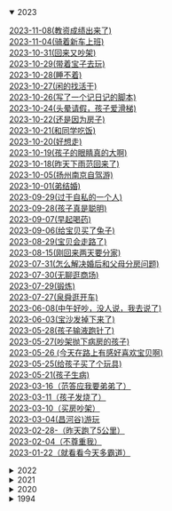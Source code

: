
<details open><summary>2023</summary>
<p>

[2023-11-08(教资成绩出来了)](./note_o/2023/2023-11-08(教资成绩出来了).md)<br>
[2023-11-04(骑着新车上班)](./note_o/2023/2023-11-04(骑着新车上班).md)<br>
[2023-10-31(回来又吵架)](./note_o/2023/2023-10-31(回来又吵架).md)<br>
[2023-10-29(带着宝子去玩)](./note_o/2023/2023-10-29(带着宝子去玩).md)<br>
[2023-10-28(睡不着)](./note_o/2023/2023-10-28(睡不着).md)<br>
[2023-10-27(闲的找活干)](./note_o/2023/2023-10-27(闲的找活干).md)<br>
[2023-10-26(写了一个记日记的脚本)](./note_o/2023/2023-10-26(写了一个记日记的脚本).md)<br>
[2023-10-24(头晕请假，孩子爱滑梯)](./note_o/2023/2023-10-24(头晕请假，孩子爱滑梯).md)<br>
[2023-10-22(还是因为房子)](./note_o/2023/2023-10-22(还是因为房子).md)<br>
[2023-10-21(和同学吃饭)](./note_o/2023/2023-10-21(和同学吃饭).md)<br>
[2023-10-20(好想走)](./note_o/2023/2023-10-20(好想走).md)<br>
[2023-10-19(孩子的眼睛真的大啊)](./note_o/2023/2023-10-19(孩子的眼睛真的大啊).md)<br>
[2023-10-18(昨天下雨范回来了)](./note_o/2023/2023-10-18(昨天下雨范回来了).md)<br>
[2023-10-05(扬州南京自驾游)](./note_o/2023/2023-10-05(扬州南京自驾游).md)<br>
[2023-10-01(弟结婚)](./note_o/2023/2023-10-01(弟结婚).md)<br>
[2023-09-29(过于自私的一个人)](./note_o/2023/2023-09-29(过于自私的一个人).md)<br>
[2023-09-28(孩子真是聪明)](./note_o/2023/2023-09-28(孩子真是聪明).md)<br>
[2023-09-07(早起喝药)](./note_o/2023/2023-09-07(早起喝药).md)<br>
[2023-09-06(给宝贝买了兔子)](./note_o/2023/2023-09-06(给宝贝买了兔子).md)<br>
[2023-08-29(宝贝会走路了)](./note_o/2023/2023-08-29(宝贝会走路了).md)<br>
[2023-08-15(刚回来两天要分家)](./note_o/2023/2023-08-15(刚回来两天要分家).md)<br>
[2023-07-31(怎么解决婚后和父母分房问题)](./note_o/2023/2023-07-31(怎么解决婚后和父母分房问题).md)<br>
[2023-07-30(无聊逛商场)](./note_o/2023/2023-07-30(无聊逛商场).md)<br>
[2023-07-29(锻炼)](./note_o/2023/2023-07-29(锻炼).md)<br>
[2023-07-27(泉舜逛开车)](./note_o/2023/2023-07-27(泉舜逛开车).md)<br>
[2023-06-08(中午好吵，没人说，我去说了)](./note_o/2023/2023-06-08(中午好吵，没人说，我去说了).md)<br>
[2023-06-03(宝沙发掉下来了)](./note_o/2023/2023-06-03(宝沙发掉下来了).md)<br>
[2023-05-28(孩子输液跑针了)](./note_o/2023/2023-05-28(孩子输液跑针了).md)<br>
[2023-05-27(吵架抛下病房的孩子)](./note_o/2023/2023-05-27(吵架抛下病房的孩子).md)<br>
[2023-05-26 (今天在路上有感好喜欢宝贝啊)](./note_o/2023/2023-05-26 (今天在路上有感好喜欢宝贝啊).md)<br>
[2023-05-25(给孩子买了个玩具)](./note_o/2023/2023-05-25(给孩子买了个玩具).md)<br>
[2023-05-21(孩子生病)](./note_o/2023/2023-05-21(孩子生病).md)<br>
[2023-03-16（范答应我要弟弟了）](./note_o/2023/2023-03-16（范答应我要弟弟了）.md)<br>
[2023-03-11（孩子发烧了）](./note_o/2023/2023-03-11（孩子发烧了）.md)<br>
[2023-03-10（买房吵架）](./note_o/2023/2023-03-10（买房吵架）.md)<br>
[2023-03-04(昌河谷)游玩](./note_o/2023/2023-03-04(昌河谷)游玩.md)<br>
[2023-02-28-（昨天跑了5公里）](./note_o/2023/2023-02-28-（昨天跑了5公里）.md)<br>
[2023-02-04（不尊重我）](./note_o/2023/2023-02-04（不尊重我）.md)<br>
[2023-01-22（就看看今天多霸道）](./note_o/2023/2023-01-22（就看看今天多霸道）.md)<br>


</p>
</details>

<details ><summary>2022</summary>
<p>

[2022-12-01(命中注定)](./note_o/2022/2022-12-01(命中注定).md)<br>
[2022-11-30(新手机到了)](./note_o/2022/2022-11-30(新手机到了).md)<br>
[2022-11-21（都结束了，你还有心情-）](./note_o/2022/2022-11-21（都结束了，你还有心情-）.md)<br>
[2022-11-01(新月份的开始，幸福的开始)](./note_o/2022/2022-11-01(新月份的开始，幸福的开始).md)<br>
[2022-10-23(还是一样受不了)](./note_o/2022/2022-10-23(还是一样受不了).md)<br>
[2022-10-01(真是受不了了)](./note_o/2022/2022-10-01(真是受不了了).md)<br>
[2022-09-11(范同学结婚)](./note_o/2022/2022-09-11(范同学结婚).md)<br>
[2022-09-06(加班想走了)](./note_o/2022/2022-09-06(加班想走了).md)<br>
[2022-08-8(4号一直到今天都没说话，又提到不高兴的事)](./note_o/2022/2022-08-8(4号一直到今天都没说话，又提到不高兴的事).md)<br>
[2022-08-22(细数我俩之间的不愉快)](./note_o/2022/2022-08-22(细数我俩之间的不愉快).md)<br>
[2022-08-20_23(取快递，大吵一架，离婚)](./note_o/2022/2022-08-20_23(取快递，大吵一架，离婚).md)<br>
[2022-08-15(今天同事结婚)](./note_o/2022/2022-08-15(今天同事结婚).md)<br>
[2022-08-07(看剧 -幸福到万家)](./note_o/2022/2022-08-07(看剧 -幸福到万家).md)<br>
[2022-08-06(最近燃起了一股希望)](./note_o/2022/2022-08-06(最近燃起了一股希望).md)<br>
[2022-07-27(满月宴，吐槽对象家亲戚，cbn)](./note_o/2022/2022-07-27(满月宴，吐槽对象家亲戚，cbn).md)<br>
[2022-07-09（今天省考）](./note_o/2022/2022-07-09（今天省考）.md)<br>
[2022-06-30（宝儿出生了）](./note_o/2022/2022-06-30（宝儿出生了）.md)<br>
[2022-06-29（宝宝要出生了）](./note_o/2022/2022-06-29（宝宝要出生了）.md)<br>
[2022-06-24（用我的gopro拍夕阳）](./note_o/2022/2022-06-24（用我的gopro拍夕阳）.md)<br>
[2022-06-19](./note_o/2022/2022-06-19(送西瓜).md)<br>
[2022-06-18(绝不是我想生气的)](./note_o/2022/2022-06-18(绝不是我想生气的).md)<br>
[2022-06-16(昨天我28了)](./note_o/2022/2022-06-16(昨天我28了).md)<br>
[2022-06-04（今天逛）](./note_o/2022/2022-06-04（今天逛）.md)<br>
[2022-05-31(昨天又惹她生气，今天早点回家锻炼)](./note_o/2022/2022-05-31(昨天又惹她生气，今天早点回家锻炼).md)<br>
[2022-05-24(今天买衣服，又生气)](./note_o/2022/2022-05-24(今天买衣服，又生气).md)<br>
[2022-05-22(昨日生气，周日去宏进市场)](./note_o/2022/2022-05-22(昨日生气，周日去宏进市场).md)<br>
[2022-05-20(河滩逛，晚上气)](./note_o/2022/2022-05-20(河滩逛，晚上气).md)<br>
[2022-05-15(昨天吵架今天又是)](./note_o/2022/2022-05-15(昨天吵架今天又是).md)<br>
[2022-05-09(昨夜梦)](./note_o/2022/2022-05-09(昨夜梦).md)<br>
[2022-05-01(五一又吵架)](./note_o/2022/2022-05-01(五一又吵架).md)<br>
[2022-04-8(周五爷爷生日)](./note_o/2022/2022-04-8(周五爷爷生日).md)<br>
[2022-04-23(今天吃烧烤)](./note_o/2022/2022-04-23(今天吃烧烤).md)<br>
[2022-04-21（吵架第五天）](./note_o/2022/2022-04-21（吵架第五天）.md)<br>
[2022-04-16(大张买东西撞车)](./note_o/2022/2022-04-16(大张买东西撞车).md)<br>
[2022-04-10(休息，范提前过生日)](./note_o/2022/2022-04-10(休息，范提前过生日).md)<br>
[2022-04-07（河滩跑步）](./note_o/2022/2022-04-07（河滩跑步）.md)<br>
[2022-04-03-04-05（清明露营）](./note_o/2022/2022-04-03-04-05（清明露营）.md)<br>
[2022-04-01-02（接他回来，公司春游）](./note_o/2022/2022-04-01-02（接他回来，公司春游）.md)<br>
[2022-03-29_30（去哄他）](./note_o/2022/2022-03-29_30（去哄他）.md)<br>
[2022-03-28(今天理发)](./note_o/2022/2022-03-28(今天理发).md)<br>
[2022-03-24_26瞎折腾，要回家](./note_o/2022/2022-03-24_26瞎折腾，要回家.md)<br>
[2022-03-19-20(去植物园，把橙子滑板蹲坏了)](./note_o/2022/2022-03-19-20(去植物园，把橙子滑板蹲坏了).md)<br>
[2022-03-13-14(去贴膜，奶奶回来了)](./note_o/2022/2022-03-13-14(去贴膜，奶奶回来了).md)<br>
[2022-03-10（买到了xbox-s）](./note_o/2022/2022-03-10（买到了xbox-s）.md)<br>
[2022-03-05-06（照思维，买电视，看海豚）](./note_o/2022/2022-03-05-06（照思维，买电视，看海豚）.md)<br>
[2022-03-04（昨天半夜做梦被范叫醒了）](./note_o/2022/2022-03-04（昨天半夜做梦被范叫醒了）.md)<br>
[2022-02-26-27（今天周日去，买花）](./note_o/2022/2022-02-26-27（今天周日去，买花）.md)<br>
[2022-02-23-24(带范回家，没找到不高兴)](./note_o/2022/2022-02-23-24(带范回家，没找到不高兴).md)<br>
[2022-02-20（去少林寺）](./note_o/2022/2022-02-20（去少林寺）.md)<br>
[2022-02-18-19(范回家)](./note_o/2022/2022-02-18-19(范回家).md)<br>
[2022-02-17(今天下雪)](./note_o/2022/2022-02-17(今天下雪).md)<br>
[2022-02-15-16(泉舜nian，被贴单)](./note_o/2022/2022-02-15-16(泉舜nian，被贴单).md)<br>
[2022-02-14(果果生日，送范回家)](./note_o/2022/2022-02-14(果果生日，送范回家).md)<br>
[2022-02-12-13(有了个表，去宝龙)](./note_o/2022/2022-02-12-13(有了个表，去宝龙).md)<br>
[2022-02-11(开工利是)](./note_o/2022/2022-02-11(开工利是).md)<br>
[2022-02-09(放假最后一天)](./note_o/2022/2022-02-09(放假最后一天).md)<br>
[2022-02-06-07-08(初六在家看电影)](./note_o/2022/2022-02-06-07-08(初六在家看电影).md)<br>
[2022-02-04-05(去姑姑家，抓娃娃，-放风筝)](./note_o/2022/2022-02-04-05(去姑姑家，抓娃娃，-放风筝).md)<br>
[2022-02-03(初三，在家学习，出去吃饭)](./note_o/2022/2022-02-03(初三，在家学习，出去吃饭).md)<br>
[2022-02-02(初二串亲戚，看花灯)](./note_o/2022/2022-02-02(初二串亲戚，看花灯).md)<br>
[2022-01-31－02-01(大年除夕)](./note_o/2022/2022-01-31－02-01(大年除夕).md)<br>
[2022-01-29-30(两年前的今天表白)](./note_o/2022/2022-01-29-30(两年前的今天表白).md)<br>
[2022-01-27-28(试电能跑多远，去串亲戚)](./note_o/2022/2022-01-27-28(试电能跑多远，去串亲戚).md)<br>
[2022-01-25-26(猫请吃饭，提车，串亲戚)](./note_o/2022/2022-01-25-26(猫请吃饭，提车，串亲戚).md)<br>
[2022-01-22-23-24(今天放假-聚餐)](./note_o/2022/2022-01-22-23-24(今天放假-聚餐).md)<br>
[2022-01-19-20(mian-和)](./note_o/2022/2022-01-19-20(mian-和).md)<br>
[2022-01-15-16(去关林，去检查，去河滩)](./note_o/2022/2022-01-15-16(去关林，去检查，去河滩).md)<br>
[2022-01-14(村里核酸，范回家)](./note_o/2022/2022-01-14(村里核酸，范回家).md)<br>
[2022-01-12-13(最angry的一天)](./note_o/2022/2022-01-12-13(最angry的一天).md)<br>
[2022-01-09(给我哥的车保养)](./note_o/2022/2022-01-09(给我哥的车保养).md)<br>
[2022-01-05-06-07(大雁逛，面试，辞)](./note_o/2022/2022-01-05-06-07(大雁逛，面试，辞).md)<br>
[2022-01-04(回门，下雪，独自闲逛)](./note_o/2022/2022-01-04(回门，下雪，独自闲逛).md)<br>
[2022-01-03(去学校拿卷子改)](./note_o/2022/2022-01-03(去学校拿卷子改).md)<br>
[2022-01-02(摘草莓)](./note_o/2022/2022-01-02(摘草莓).md)<br>
[2022-01-01(结婚)](./note_o/2022/2022-01-01(结婚).md)<br>


</p>
</details>

<details ><summary>2021</summary>
<p>

[2021-12-27_28_30（看雪中悍刀行，去看电动车）](./note_o/2021/2021-12-27_28_30（看雪中悍刀行，去看电动车）.md)<br>
[2021-12-25（试妆同学聚会）](./note_o/2021/2021-12-25（试妆同学聚会）.md)<br>
[2021-12-24_25_26（试妆同学聚会）](./note_o/2021/2021-12-24_25_26（试妆同学聚会）.md)<br>
[2021-12-19_20（产检辅j培训）](./note_o/2021/2021-12-19_20（产检辅j培训）.md)<br>
[2021-12-14（司辅面试）](./note_o/2021/2021-12-14（司辅面试）.md)<br>
[2021-12-11(在家做了一套题，准备面试)](./note_o/2021/2021-12-11(在家做了一套题，准备面试).md)<br>
[2021-12-09-10（到处跑，通知同学）](./note_o/2021/2021-12-09-10（到处跑，通知同学）.md)<br>
[2021-12-08（翻出了老胶片）](./note_o/2021/2021-12-08（翻出了老胶片）.md)<br>
[2021-12-06（爱过别人，把最好的都给了别人）](./note_o/2021/2021-12-06（爱过别人，把最好的都给了别人）.md)<br>
[2021-12-04-05（出来溜达）](./note_o/2021/2021-12-04-05（出来溜达）.md)<br>
[2021-12-01-02（领证）](./note_o/2021/2021-12-01-02（领证）.md)<br>
[2021-11-28（yun检）](./note_o/2021/2021-11-28（yun检）.md)<br>
[2021-11-21（修完车找）](./note_o/2021/2021-11-21（修完车找）.md)<br>
[2021-11-19（体检拉家具修车）](./note_o/2021/2021-11-19（体检拉家具修车）.md)<br>
[2021-11-13_14（拍登记照）](./note_o/2021/2021-11-13_14（拍登记照）.md)<br>
[2021-11-12（做了一个神奇的梦）](./note_o/2021/2021-11-12（做了一个神奇的梦）.md)<br>
[2021-11-06-07（辅警面试挑婚纱）](./note_o/2021/2021-11-06-07（辅警面试挑婚纱）.md)<br>
[2021-11-04-05（连跑两天）](./note_o/2021/2021-11-04-05（连跑两天）.md)<br>
[2021-11-01（这个月努力跑步）](./note_o/2021/2021-11-01（这个月努力跑步）.md)<br>
[2021-10-31（楂红薯）](./note_o/2021/2021-10-31（楂红薯）.md)<br>
[2021-10-30（辅警体测）](./note_o/2021/2021-10-30（辅警体测）.md)<br>
[2021-10-28-29（出红薯，静心，锻炼，告别）](./note_o/2021/2021-10-28-29（出红薯，静心，锻炼，告别）.md)<br>
[2021-10-25--26（上班辞职过生日-交辅警资料）](./note_o/2021/2021-10-25--26（上班辞职过生日-交辅警资料）.md)<br>
[2021-10-23-24](./note_o/2021/2021-10-23-24.md)<br>
[2021-10-21-22(周四去见，周五闲聊)](./note_o/2021/2021-10-21-22(周四去见，周五闲聊).md)<br>
[2021-10-19（请假去事务科）---草稿](./note_o/2021/2021-10-19（请假去事务科）---草稿.md)<br>
[2021-10-16－17（去八中考试，去看车展）](./note_o/2021/2021-10-16－17（去八中考试，去看车展）.md)<br>
[2021-10-15（遇事不要慌，碰车）](./note_o/2021/2021-10-15（遇事不要慌，碰车）.md)<br>
[2021-10-14（看结婚日）](./note_o/2021/2021-10-14（看结婚日）.md)<br>
[2021-10-11-13（和父母去看家具13号上班）](./note_o/2021/2021-10-11-13（和父母去看家具13号上班）.md)<br>
[2021-10-10](./note_o/2021/2021-10-10.md)<br>
[2021-10-05-06](./note_o/2021/2021-10-05-06.md)<br>
[2021-10-04（泉舜买包）](./note_o/2021/2021-10-04（泉舜买包）.md)<br>
[2021-10-03（憋屈加疏导）](./note_o/2021/2021-10-03（憋屈加疏导）.md)<br>
[2021-10-01-02](./note_o/2021/2021-10-01-02.md)<br>
[2021-09-29（又去面试了）](./note_o/2021/2021-09-29（又去面试了）.md)<br>
[2021-09-26－27（今天去泉舜上班）](./note_o/2021/2021-09-26－27（今天去泉舜上班）.md)<br>
[2021-09-23（总感觉今天要写点什么）](./note_o/2021/2021-09-23（总感觉今天要写点什么）.md)<br>
[2021-09-21（中秋订婚）](./note_o/2021/2021-09-21（中秋订婚）.md)<br>
[2021-09-19（今天和姑父去看车）](./note_o/2021/2021-09-19（今天和姑父去看车）.md)<br>
[2021-09-13-14(周一去看车)](./note_o/2021/2021-09-13-14(周一去看车).md)<br>
[2021-09-12(昨晚做了一夜梦)](./note_o/2021/2021-09-12(昨晚做了一夜梦).md)<br>
[2021-09-11(就这8月15的月亮能圆)](./note_o/2021/2021-09-11(就这8月15的月亮能圆).md)<br>
[2021-09-08(从没把我的话放在心上)](./note_o/2021/2021-09-08(从没把我的话放在心上).md)<br>
[2021-09-04-05](./note_o/2021/2021-09-04-05.md)<br>
[2021-09-02(河滩逛一逛)](./note_o/2021/2021-09-02(河滩逛一逛).md)<br>
[2021-09-01(九月第一天)](./note_o/2021/2021-09-01(九月第一天).md)<br>
[2021-08-30（真的很委屈）](./note_o/2021/2021-08-30（真的很委屈）.md)<br>
[2021-08-26_28（出来溜达）](./note_o/2021/2021-08-26_28（出来溜达）.md)<br>
[2021-08-24-25（在家的日子太舒服）](./note_o/2021/2021-08-24-25（在家的日子太舒服）.md)<br>
[2021-08-23（出来玩）](./note_o/2021/2021-08-23（出来玩）.md)<br>
[2021-08-18（复查视力）](./note_o/2021/2021-08-18（复查视力）.md)<br>
[2021-08-17（夏天里最遗憾的事）](./note_o/2021/2021-08-17（夏天里最遗憾的事）.md)<br>
[2021-08-14（今天七夕）](./note_o/2021/2021-08-14（今天七夕）.md)<br>
[2021-08-11-13（逛河滩，治眼）](./note_o/2021/2021-08-11-13（逛河滩，治眼）.md)<br>
[2021-08-08－09（范出成绩了）](./note_o/2021/2021-08-08－09（范出成绩了）.md)<br>
[2021-08-07（出来聚餐）](./note_o/2021/2021-08-07（出来聚餐）.md)<br>
[2021-08-06（今天运动跑10公里）](./note_o/2021/2021-08-06（今天运动跑10公里）.md)<br>
[2021-08-05（今天去理发捉蝉）](./note_o/2021/2021-08-05（今天去理发捉蝉）.md)<br>
[2021-08-04（去博爱眼科看眼）](./note_o/2021/2021-08-04（去博爱眼科看眼）.md)<br>
[2021-08-03（大早上被喊去打疫苗）](./note_o/2021/2021-08-03（大早上被喊去打疫苗）.md)<br>
[2021-08-02（在家）](./note_o/2021/2021-08-02（在家）.md)<br>
[2021-08-01（在家第四天，验视力）](./note_o/2021/2021-08-01（在家第四天，验视力）.md)<br>
[2021-07-31（在家第三天）](./note_o/2021/2021-07-31（在家第三天）.md)<br>
[2021-07-30（在家第二天，出门开车）](./note_o/2021/2021-07-30（在家第二天，出门开车）.md)<br>
[2021-07-29（在家第一天）](./note_o/2021/2021-07-29（在家第一天）.md)<br>
[2021-07-28（到家了）](./note_o/2021/2021-07-28（到家了）.md)<br>
[2021-07-27（打包回家）](./note_o/2021/2021-07-27（打包回家）.md)<br>
[2021-07-26(最后一天上班)](./note_o/2021/2021-07-26(最后一天上班).md)<br>
[2021-07-25(周日计划去吃烤羊排)](./note_o/2021/2021-07-25(周日计划去吃烤羊排).md)<br>
[2021-07-24（今天周六买黄金）](./note_o/2021/2021-07-24（今天周六买黄金）.md)<br>
[2021-07-23(今天公司聚餐吃烤羊腿)](./note_o/2021/2021-07-23(今天公司聚餐吃烤羊腿).md)<br>
[2021-07-22(今天已经没任务)](./note_o/2021/2021-07-22(今天已经没任务).md)<br>
[2021-07-18(周末休息，去吃酸菜鱼)](./note_o/2021/2021-07-18(周末休息，去吃酸菜鱼).md)<br>
[2021-07-17(牙齿好了起来，下午团建吃饭)](./note_o/2021/2021-07-17(牙齿好了起来，下午团建吃饭).md)<br>
[2021-07-13（衣服翻了）](./note_o/2021/2021-07-13（衣服翻了）.md)<br>
[2021-07-13(牙疼范病)](./note_o/2021/2021-07-13(牙疼范病).md)<br>
[2021-07-12(范老弟来接我)](./note_o/2021/2021-07-12(范老弟来接我).md)<br>
[2021-07-11(牙疼脸肿)](./note_o/2021/2021-07-11(牙疼脸肿).md)<br>
[2021-07-06（吃瓜吃瓜）](./note_o/2021/2021-07-06（吃瓜吃瓜）.md)<br>
[2021-07-05(今天提了离职)](./note_o/2021/2021-07-05(今天提了离职).md)<br>
[2021-07-03(好久没联系的实习同事联系我了)](./note_o/2021/2021-07-03(好久没联系的实习同事联系我了).md)<br>
[2021-06-25(心)](./note_o/2021/2021-06-25(心).md)<br>
[2021-06-22（抢到了switch却不纠结买不买）](./note_o/2021/2021-06-22（抢到了switch却不纠结买不买）.md)<br>
[2021-06-21(中午回家下暴雨)](./note_o/2021/2021-06-21(中午回家下暴雨).md)<br>
[2021-06-20(休息的一天)](./note_o/2021/2021-06-20(休息的一天).md)<br>
[2021-06-17(蜈支洲岛)](./note_o/2021/2021-06-17(蜈支洲岛).md)<br>
[2021-06-16(选片置气)](./note_o/2021/2021-06-16(选片置气).md)<br>
[2021-06-15(今天拍婚纱照)](./note_o/2021/2021-06-15(今天拍婚纱照).md)<br>
[2021-06-14(三亚)](./note_o/2021/2021-06-14(三亚).md)<br>
[2021-06-13(端午去三亚)](./note_o/2021/2021-06-13(端午去三亚).md)<br>
[2021-06-11（端午等放假）](./note_o/2021/2021-06-11（端午等放假）.md)<br>
[2021-06-09](./note_o/2021/2021-06-09(牙周炎疼).md)<br>
[2021-06-08（美甲）](./note_o/2021/2021-06-08（美甲）.md)<br>
[2021-06-07（周一整理衣服）](./note_o/2021/2021-06-07（周一整理衣服）.md)<br>
[2021-06-06(周末理发)](./note_o/2021/2021-06-06(周末理发).md)<br>
[2021-06-05(周六放假，百合花开)](./note_o/2021/2021-06-05(周六放假，百合花开).md)<br>
[2021-06-03(耳机到了)](./note_o/2021/2021-06-03(耳机到了).md)<br>
[2021-06-02(约定三亚拍照)](./note_o/2021/2021-06-02(约定三亚拍照).md)<br>
[2021-06-01(错了)](./note_o/2021/2021-06-01(错了).md)<br>
[2021-05-30(发现前男，不开心)](./note_o/2021/2021-05-30(发现前男，不开心).md)<br>
[2021-05-27(接近一周没有记录)](./note_o/2021/2021-05-27(接近一周没有记录).md)<br>
[2021-05-22(周六取戒指)](./note_o/2021/2021-05-22(周六取戒指).md)<br>
[2021-05-20（520，-发了一个大红包）](./note_o/2021/2021-05-20（520，-发了一个大红包）.md)<br>
[2021-05-19（今天有在努力运动）](./note_o/2021/2021-05-19（今天有在努力运动）.md)<br>
[2021-05-17（今天范休息，买戒指）](./note_o/2021/2021-05-17（今天范休息，买戒指）.md)<br>
[2021-05-16（干点正事）](./note_o/2021/2021-05-16（干点正事）.md)<br>
[2021-05-14-15（教资面，生气三）](./note_o/2021/2021-05-14-15（教资面，生气三）.md)<br>
[2021-05-12(操场大变样)](./note_o/2021/2021-05-12(操场大变样).md)<br>
[2021-05-08（今天提前下班，跑步特别有劲）](./note_o/2021/2021-05-08（今天提前下班，跑步特别有劲）.md)<br>
[2021-05-07（今天有在努力运动）](./note_o/2021/2021-05-07（今天有在努力运动）.md)<br>
[2021-05-05（劳动炸东西）](./note_o/2021/2021-05-05（劳动炸东西）.md)<br>
[2021-05-04（哄好了）](./note_o/2021/2021-05-04（哄好了）.md)<br>
[2021-05-03(多梦的一夜)](./note_o/2021/2021-05-03(多梦的一夜).md)<br>
[2021-05-01－02(顺德之行)](./note_o/2021/2021-05-01－02(顺德之行).md)<br>
[2021-04-26-27（两天下班都跟晚）](./note_o/2021/2021-04-26-27（两天下班都跟晚）.md)<br>
[2021-04-23（爷爷生日）](./note_o/2021/2021-04-23（爷爷生日）.md)<br>
[2021-04-21，22(最近压力大，任务重)](./note_o/2021/2021-04-21，22(最近压力大，任务重).md)<br>
[2021-04-18（放假前踌躇满志）](./note_o/2021/2021-04-18（放假前踌躇满志）.md)<br>
[2021-04-17（下了暗黑破坏神2）](./note_o/2021/2021-04-17（下了暗黑破坏神2）.md)<br>
[2021-04-16（今天周五）](./note_o/2021/2021-04-16（今天周五）.md)<br>
[2021-04-14(放宽心态加油跑步)](./note_o/2021/2021-04-14(放宽心态加油跑步).md)<br>
[2021-04-11(今天在家玩游戏)](./note_o/2021/2021-04-11(今天在家玩游戏).md)<br>
[2021-04-05（清明的最后一天）](./note_o/2021/2021-04-05（清明的最后一天）.md)<br>
[2021-04-04(吃大渔，省考出成绩)](./note_o/2021/2021-04-04(吃大渔，省考出成绩).md)<br>
[2021-04-03(昨天做的梦太可怕了)](./note_o/2021/2021-04-03(昨天做的梦太可怕了).md)<br>
[2021-04-02(今天放假)](./note_o/2021/2021-04-02(今天放假).md)<br>
[2021-04-01（跑步记录）](./note_o/2021/2021-04-01（跑步记录）.md)<br>
[2021-03-29-31（今天有在好好锻炼）](./note_o/2021/2021-03-29-31（今天有在好好锻炼）.md)<br>
[2021-03-28(今天做了鸡爪煲)](./note_o/2021/2021-03-28(今天做了鸡爪煲).md)<br>
[2021-03-26](./note_o/2021/2021-03-26.md)<br>
[2021-03-22(量戒指)](./note_o/2021/2021-03-22(量戒指).md)<br>
[2021-03-17(理发)](./note_o/2021/2021-03-17(理发).md)<br>
[2021-03-15-16](./note_o/2021/2021-03-15-16.md)<br>
[2021-03-14(公务员考试)](./note_o/2021/2021-03-14(公务员考试).md)<br>
[2021-03-13(今天逛了婚博会)](./note_o/2021/2021-03-13(今天逛了婚博会).md)<br>
[2021-03-11(周四)](./note_o/2021/2021-03-11(周四).md)<br>
[2021-03-06(今天去见了一个朋友)](./note_o/2021/2021-03-06(今天去见了一个朋友).md)<br>
[2021-03-05(心情好难过)](./note_o/2021/2021-03-05(心情好难过).md)<br>
[2021-03-03（今天周三提前下班）](./note_o/2021/2021-03-03（今天周三提前下班）.md)<br>
[2021-03-02（坚持了两天跑步）](./note_o/2021/2021-03-02（坚持了两天跑步）.md)<br>
[2021-02-28（周末。。。。。。。。。）](./note_o/2021/2021-02-28（周末。。。。。。。。。）.md)<br>
[2021-02-27(周六)](./note_o/2021/2021-02-27(周六).md)<br>
[2021-02-25](./note_o/2021/2021-02-25.md)<br>
[2021-02-24(家里下雪了)](./note_o/2021/2021-02-24(家里下雪了).md)<br>
[2021-02-21(休息，我俩一年了，晚上真不高兴)](./note_o/2021/2021-02-21(休息，我俩一年了，晚上真不高兴).md)<br>
[2021-02-20(周六加班)](./note_o/2021/2021-02-20(周六加班).md)<br>
[2021-02-19（初八）](./note_o/2021/2021-02-19（初八）.md)<br>
[2021-02-18（初七上班有红包）](./note_o/2021/2021-02-18（初七上班有红包）.md)<br>
[2021-02-17（初六回深圳）](./note_o/2021/2021-02-17（初六回深圳）.md)<br>
[2021-02-16(初五)](./note_o/2021/2021-02-16(初五).md)<br>
[2021-02-15(初四去华山)](./note_o/2021/2021-02-15(初四去华山).md)<br>
[2021-02-14(今天初三)](./note_o/2021/2021-02-14(今天初三).md)<br>
[2021-02-13(大年初二钓鱼)](./note_o/2021/2021-02-13(大年初二钓鱼).md)<br>
[2021-02-12(大年初一)](./note_o/2021/2021-02-12(大年初一).md)<br>
[2021-02-11（放炮，去他家）](./note_o/2021/2021-02-11（放炮，去他家）.md)<br>
[2021-02-10（阿范来我家）](./note_o/2021/2021-02-10（阿范来我家）.md)<br>
[2021-02-09(在家的第一天)](./note_o/2021/2021-02-09(在家的第一天).md)<br>
[2021-02-08(回家回家)](./note_o/2021/2021-02-08(回家回家).md)<br>
[2021-02-07(回家前一天总有点感伤)](./note_o/2021/2021-02-07(回家前一天总有点感伤).md)<br>
[2021-02-06(颓废的一天)](./note_o/2021/2021-02-06(颓废的一天).md)<br>
[2021-02-04_05(滑板)](./note_o/2021/2021-02-04_05(滑板).md)<br>
[2021-02-03(吃鱼，玩滑板)](./note_o/2021/2021-02-03(吃鱼，玩滑板).md)<br>
[2021-02-01（考公，还书）](./note_o/2021/2021-02-01（考公，还书）.md)<br>
[2021-01-30 -31（聚餐野游）](./note_o/2021/2021-01-30 -31（聚餐野游）.md)<br>
[2021-01-29（下午茶加摔炮）](./note_o/2021/2021-01-29（下午茶加摔炮）.md)<br>
[2021-01-25（进入夏天）](./note_o/2021/2021-01-25（进入夏天）.md)<br>
[2021-01-23（繁忙周六）](./note_o/2021/2021-01-23（繁忙周六）.md)<br>
[2021-01-17（钢铁侠）](./note_o/2021/2021-01-17（钢铁侠）.md)<br>
[2021-01-16](./note_o/2021/2021-01-16.md)<br>
[2021-01-15（规律的生活）](./note_o/2021/2021-01-15（规律的生活）.md)<br>
[2021-01-13（不寻常的昨天）](./note_o/2021/2021-01-13（不寻常的昨天）.md)<br>
[2021-01-11（超级冷的一天）](./note_o/2021/2021-01-11（超级冷的一天）.md)<br>
[2021-01-08（周五）](./note_o/2021/2021-01-08（周五）.md)<br>
[2021-01-07（早起喝粥）](./note_o/2021/2021-01-07（早起喝粥）.md)<br>
[2021-01-02-01-03（玩了两天）](./note_o/2021/2021-01-02-01-03（玩了两天）.md)<br>
[2021-01-01（逛了一天）](./note_o/2021/2021-01-01（逛了一天）.md)<br>


</p>
</details>

<details ><summary>2020</summary>
<p>

[2020-12-30（划水）](./note_o/2020/2020-12-30（划水）.md)<br>
[2020-12-29（老是生气）](./note_o/2020/2020-12-29（老是生气）.md)<br>
[2020-12-23-25（回家吃饭）](./note_o/2020/2020-12-23-25（回家吃饭）.md)<br>
[2020-12-22（落枕第二天）](./note_o/2020/2020-12-22（落枕第二天）.md)<br>
[2020-12-21](./note_o/2020/2020-12-21.md)<br>
[2020-12-16（真的很不想上班）](./note_o/2020/2020-12-16（真的很不想上班）.md)<br>
[2020-12-14](./note_o/2020/2020-12-14.md)<br>
[2020-12-13（自找烦恼）](./note_o/2020/2020-12-13（自找烦恼）.md)<br>
[2020-12-12（意难平我）](./note_o/2020/2020-12-12（意难平我）.md)<br>
[2020-12-11](./note_o/2020/2020-12-11.md)<br>
[2020-12-06](./note_o/2020/2020-12-06.md)<br>
[2020-12-05（心情烦躁，早起锻炼）](./note_o/2020/2020-12-05（心情烦躁，早起锻炼）.md)<br>
[2020-12-01（2020的）](./note_o/2020/2020-12-01（2020的）.md)<br>
[2020-11-29（入冬的深圳）](./note_o/2020/2020-11-29（入冬的深圳）.md)<br>
[2020-11-28](./note_o/2020/2020-11-28.md)<br>
[2020-11-27（吃大餐）](./note_o/2020/2020-11-27（吃大餐）.md)<br>
[2020-11-23（早起的虫儿鸟被吃）](./note_o/2020/2020-11-23（早起的虫儿鸟被吃）.md)<br>
[2020-11-22（）](./note_o/2020/2020-11-22（）.md)<br>
[2020-11-17（感冒还没好）](./note_o/2020/2020-11-17（感冒还没好）.md)<br>
[2020-11-16](./note_o/2020/2020-11-16(范做了饭).md)<br>
[2020-11-15](./note_o/2020/2020-11-15(打球去坪洲逛).md)<br>
[2020-11-14（患得患失）](./note_o/2020/2020-11-14（患得患失）.md)<br>
[2020-11-12(脑袋发昏)](./note_o/2020/2020-11-12(脑袋发昏).md)<br>
[2020-11-11（难受）](./note_o/2020/2020-11-11（难受）.md)<br>
[2020-11-10](./note_o/2020/2020-11-10(双11).md)<br>
[2020-11-09（基金涨势凶猛）](./note_o/2020/2020-11-09（基金涨势凶猛）.md)<br>
[2020-11-08---草稿](./note_o/2020/2020-11-08(团建完回家).md)<br>
[2020-11-07](./note_o/2020/2020-11-07(团建).md)<br>
[2020-11-06](./note_o/2020/2020-11-06(存款破10w).md)<br>
[2020-11-06-1](./note_o/2020/2020-11-06-1.md)<br>
[2020-11-04（自信）](./note_o/2020/2020-11-04（自信）.md)<br>
[2020-11-03（阿范来接我）](./note_o/2020/2020-11-03（阿范来接我）.md)<br>
[2020-11-02（早起）](./note_o/2020/2020-11-02（早起）.md)<br>
[2020-11-01（跑步）](./note_o/2020/2020-11-01（跑步）.md)<br>
[2020-10-31（考烤靠）](./note_o/2020/2020-10-31（考烤靠）.md)<br>
[2020-10-30（摘抄）](./note_o/2020/2020-10-30（摘抄）.md)<br>
[2020-10-29（咸味）](./note_o/2020/2020-10-29（咸味）.md)<br>
[2020-10-28](./note_o/2020/2020-10-28(晚餐).md)<br>
[2020-10-27(早安打工人)](./note_o/2020/2020-10-27(早安打工人).md)<br>
[2020-10-26(菠菜南瓜粥)](./note_o/2020/2020-10-26(菠菜南瓜粥).md)<br>
[2020-10-25](./note_o/2020/2020-10-25(打羽毛球).md)<br>
[2020-10-24](./note_o/2020/2020-10-24(程序员节).md)<br>
[2020-10-23（又是划水摸鱼的一天）](./note_o/2020/2020-10-23（又是划水摸鱼的一天）.md)<br>
[2020-10-22（充满爱意的早上）](./note_o/2020/2020-10-22（充满爱意的早上）.md)<br>
[2020-10-21（狗范暴躁的一天）](./note_o/2020/2020-10-21（狗范暴躁的一天）.md)<br>
[2020-10-20(我哥又来深圳了，阿范来接我)](./note_o/2020/2020-10-20(我哥又来深圳了，阿范来接我).md)<br>
[2020-10-19](./note_o/2020/2020-10-19(志超太有趣了).md)<br>
[2020-10-18（惬意周末）](./note_o/2020/2020-10-18（惬意周末）.md)<br>
[2020-10-17（忙碌逛街做饭的周末）](./note_o/2020/2020-10-17（忙碌逛街做饭的周末）.md)<br>
[2020-10-16(周五，休息)](./note_o/2020/2020-10-16(周五，休息).md)<br>
[2020-10-15](./note_o/2020/2020-10-15(下班吃枣回家).md)<br>
[2020-10-14(以为今天是星期四)](./note_o/2020/2020-10-14(以为今天是星期四).md)<br>
[2020-10-13-微风细雨](./note_o/2020/2020-10-13-微风细雨.md)<br>
[2020-10-12(划水第二天)](./note_o/2020/2020-10-12(划水第二天).md)<br>
[2020-10-11（节后带饭）](./note_o/2020/2020-10-11（节后带饭）.md)<br>
[2020-10-10](./note_o/2020/2020-10-10(记录第一天).md)<br>


</p>
</details>

<details ><summary>1994</summary>
<p>

[狗](note_o/2010/2010-10-01(狗).md)<br>
[房东们](note_o/2010/2010-10-01(房东们).md)<br>
[小计](note_o/2010/2010-10-01(小计).md)<br>
[6年前写的](note_o/2010/2010-10-01(6年前写的).md)<br>


</p>
</details>
